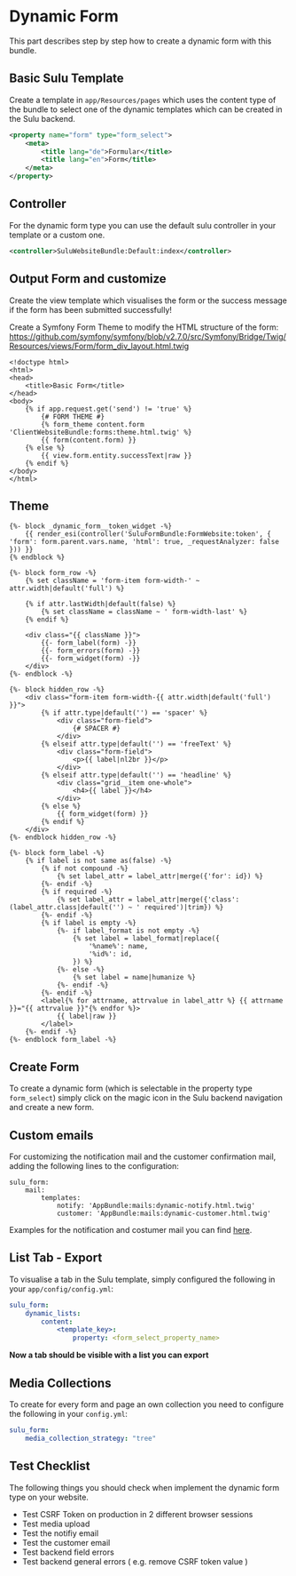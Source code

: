 # Dynamic Form

This part describes step by step how to create a dynamic form with this bundle.

## Basic Sulu Template

Create a template in `app/Resources/pages` which uses the content type of the bundle to select
one of the dynamic templates which can be created in the Sulu backend.

``` xml
<property name="form" type="form_select">
    <meta>
        <title lang="de">Formular</title>
        <title lang="en">Form</title>
    </meta>
</property>
```

## Controller

For the dynamic form type you can use the default sulu controller in your template or a custom one.

```xml
<controller>SuluWebsiteBundle:Default:index</controller>
```

## Output Form and customize

Create the view template which visualises the form or the success message if the form
has been submitted successfully!

Create a Symfony Form Theme to modify the HTML structure of the form:
https://github.com/symfony/symfony/blob/v2.7.0/src/Symfony/Bridge/Twig/Resources/views/Form/form_div_layout.html.twig

``` twig
<!doctype html>
<html>
<head>
    <title>Basic Form</title>
</head>
<body>
    {% if app.request.get('send') != 'true' %}
        {# FORM THEME #}
        {% form_theme content.form 'ClientWebsiteBundle:forms:theme.html.twig' %}
        {{ form(content.form) }}
    {% else %}
        {{ view.form.entity.successText|raw }}
    {% endif %}
</body>
</html>
```

## Theme

```twig
{%- block _dynamic_form__token_widget -%}
    {{ render_esi(controller('SuluFormBundle:FormWebsite:token', { 'form': form.parent.vars.name, 'html': true, _requestAnalyzer: false })) }}
{% endblock %}

{%- block form_row -%}
    {% set className = 'form-item form-width-' ~ attr.width|default('full') %}

    {% if attr.lastWidth|default(false) %}
        {% set className = className ~ ' form-width-last' %}
    {% endif %}

    <div class="{{ className }}">
        {{- form_label(form) -}}
        {{- form_errors(form) -}}
        {{- form_widget(form) -}}
    </div>
{%- endblock -%}

{%- block hidden_row -%}
    <div class="form-item form-width-{{ attr.width|default('full') }}">
        {% if attr.type|default('') == 'spacer' %}
            <div class="form-field">
                {# SPACER #}
            </div>
        {% elseif attr.type|default('') == 'freeText' %}
            <div class="form-field">
                <p>{{ label|nl2br }}</p>
            </div>
        {% elseif attr.type|default('') == 'headline' %}
            <div class="grid__item one-whole">
                <h4>{{ label }}</h4>
            </div>
        {% else %}
            {{ form_widget(form) }}
        {% endif %}
    </div>
{%- endblock hidden_row -%}

{%- block form_label -%}
    {% if label is not same as(false) -%}
        {% if not compound -%}
            {% set label_attr = label_attr|merge({'for': id}) %}
        {%- endif -%}
        {% if required -%}
            {% set label_attr = label_attr|merge({'class': (label_attr.class|default('') ~ ' required')|trim}) %}
        {%- endif -%}
        {% if label is empty -%}
            {%- if label_format is not empty -%}
                {% set label = label_format|replace({
                    '%name%': name,
                    '%id%': id,
                }) %}
            {%- else -%}
                {% set label = name|humanize %}
            {%- endif -%}
        {%- endif -%}
        <label{% for attrname, attrvalue in label_attr %} {{ attrname }}="{{ attrvalue }}"{% endfor %}>
            {{ label|raw }}
        </label>
    {%- endif -%}
{%- endblock form_label -%}
```

## Create Form

To create a dynamic form (which is selectable in the property type `form_select`) simply
click on the magic icon in the Sulu backend navigation and create a new form.

## Custom emails

For customizing the notification mail and the customer confirmation mail, adding the following lines to the configuration:

```
sulu_form:
    mail:
        templates:
            notify: 'AppBundle:mails:dynamic-notify.html.twig'
            customer: 'AppBundle:mails:dynamic-customer.html.twig'
```

Examples for the notification and costumer mail you can find [here](https://github.com/sulu/SuluFormBundle/tree/master/Resources/views/mails/).

## List Tab - Export

To visualise a tab in the Sulu template, simply configured the following in your `app/config/config.yml`:

```yml
sulu_form:
    dynamic_lists:
        content:
            <template_key>:
                property: <form_select_property_name>
```

**Now a tab should be visible with a list you can export**

## Media Collections

To create for every form and page an own collection you need to configure the following in your `config.yml`:

```yml
sulu_form:
    media_collection_strategy: "tree"
```

## Test Checklist

The following things you should check when implement the dynamic form type on your website.

 - Test CSRF Token on production in 2 different browser sessions
 - Test media upload
 - Test the notifiy email
 - Test the customer email
 - Test backend field errors
 - Test backend general errors ( e.g. remove CSRF token value )
